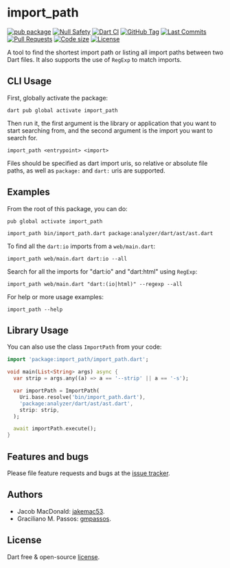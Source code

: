 # import_path

[![pub package](https://img.shields.io/pub/v/import_path.svg?logo=dart&logoColor=00b9fc)](https://pub.dartlang.org/packages/import_path)
[![Null Safety](https://img.shields.io/badge/null-safety-brightgreen)](https://dart.dev/null-safety)
[![Dart CI](https://github.com/jakemac53/import_path/actions/workflows/dart.yml/badge.svg?branch=master)](https://github.com/jakemac53/import_path/actions/workflows/dart.yml)
[![GitHub Tag](https://img.shields.io/github/v/tag/jakemac53/import_path?logo=git&logoColor=white)](https://github.com/jakemac53/import_path/releases)
[![Last Commits](https://img.shields.io/github/last-commit/jakemac53/import_path?logo=git&logoColor=white)](https://github.com/jakemac53/import_path/commits/master)
[![Pull Requests](https://img.shields.io/github/issues-pr/jakemac53/import_path?logo=github&logoColor=white)](https://github.com/jakemac53/import_path/pulls)
[![Code size](https://img.shields.io/github/languages/code-size/jakemac53/import_path?logo=github&logoColor=white)](https://github.com/jakemac53/import_path)
[![License](https://img.shields.io/github/license/jakemac53/import_path?logo=open-source-initiative&logoColor=green)](https://github.com/jakemac53/import_path/blob/master/LICENSE)

A tool to find the shortest import path or listing
all import paths between two Dart files.
It also supports the use of `RegExp` to match imports.

## CLI Usage

First, globally activate the package:

```shell
dart pub global activate import_path
```

Then run it, the first argument is the library or application that you want to
start searching from, and the second argument is the import you want to search
for.

```shell
import_path <entrypoint> <import>
```

Files should be specified as dart import uris, so relative or absolute file
paths, as well as `package:` and `dart:` uris are supported.

## Examples

From the root of this package, you can do:

```shell
pub global activate import_path

import_path bin/import_path.dart package:analyzer/dart/ast/ast.dart
```

To find all the `dart:io` imports from a `web/main.dart`:

```shell
import_path web/main.dart dart:io --all
```

Search for all the imports for "dart:io" and "dart:html" using `RegExp`:

```shell
import_path web/main.dart "dart:(io|html)" --regexp --all
```
For help or more usage examples:

```shell
import_path --help
```

## Library Usage

You can also use the class `ImportPath` from your code:

```dart
import 'package:import_path/import_path.dart';

void main(List<String> args) async {
  var strip = args.any((a) => a == '--strip' || a == '-s');

  var importPath = ImportPath(
    Uri.base.resolve('bin/import_path.dart'),
    'package:analyzer/dart/ast/ast.dart',
    strip: strip,
  );

  await importPath.execute();
}
```

## Features and bugs

Please file feature requests and bugs at the [issue tracker][tracker].

[tracker]: https://github.com/jakemac53/import_path/issues

## Authors

- Jacob MacDonald: [jakemac53][github_jakemac53].
- Graciliano M. Passos: [gmpassos][github_gmpassos].

[github_jakemac53]: https://github.com/jakemac53
[github_gmpassos]: https://github.com/gmpassos

## License

Dart free & open-source [license](https://github.com/dart-lang/stagehand/blob/master/LICENSE).

